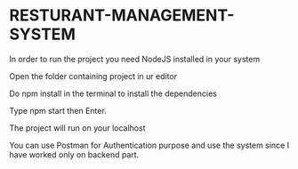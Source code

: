 # RESTURANT-MANAGEMENT-SYSTEM
In order to run the project you need NodeJS installed in your system

Open the folder containing project in ur editor

Do npm install in the terminal to install the dependencies

Type npm start then Enter. 

The project will run on your localhost

You can use Postman for Authentication purpose and use the system since I have worked only on backend part.

